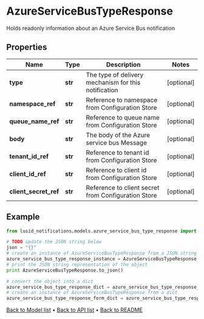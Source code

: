 # AzureServiceBusTypeResponse

Holds readonly information about an Azure Service Bus notification

## Properties
Name | Type | Description | Notes
------------ | ------------- | ------------- | -------------
**type** | **str** | The type of delivery mechanism for this notification | [optional] 
**namespace_ref** | **str** | Reference to namespace from Configuration Store | [optional] 
**queue_name_ref** | **str** | Reference to queue name from Configuration Store | [optional] 
**body** | **str** | The body of the Azure service bus Message | [optional] 
**tenant_id_ref** | **str** | Reference to tenant id  from Configuration Store | [optional] 
**client_id_ref** | **str** | Reference to client id from Configuration Store | [optional] 
**client_secret_ref** | **str** | Reference to client secret from Configuration Store | [optional] 

## Example

```python
from lusid_notifications.models.azure_service_bus_type_response import AzureServiceBusTypeResponse

# TODO update the JSON string below
json = "{}"
# create an instance of AzureServiceBusTypeResponse from a JSON string
azure_service_bus_type_response_instance = AzureServiceBusTypeResponse.from_json(json)
# print the JSON string representation of the object
print AzureServiceBusTypeResponse.to_json()

# convert the object into a dict
azure_service_bus_type_response_dict = azure_service_bus_type_response_instance.to_dict()
# create an instance of AzureServiceBusTypeResponse from a dict
azure_service_bus_type_response_form_dict = azure_service_bus_type_response.from_dict(azure_service_bus_type_response_dict)
```
[Back to Model list](../README.md#documentation-for-models) &#8226; [Back to API list](../README.md#documentation-for-api-endpoints) &#8226; [Back to README](../README.md)


